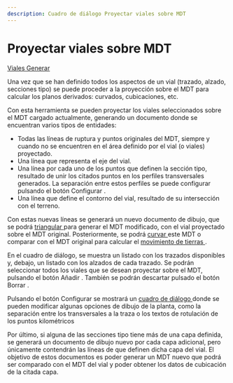```yaml
---
description: Cuadro de diálogo Proyectar viales sobre MDT
---
```


# Proyectar viales sobre MDT

[Viales Generar](../../fichas-de-herramientas/ficha-de-herramientas-viales/viales-generar.md)

Una vez que se han definido todos los aspectos de un vial \(trazado, alzado, secciones tipo\) se puede proceder a la proyección sobre el MDT para calcular los planos derivados: curvados, cubicaciones, etc.

Con esta herramienta se pueden proyectar los viales seleccionados sobre el MDT cargado actualmente, generando un documento donde se encuentran varios tipos de entidades:

* Todas las líneas de ruptura y puntos originales del MDT, siempre y cuando no se encuentren en el área definido por el vial \(o viales\) proyectado.
* Una línea que representa el eje del vial.
* Una línea por cada uno de los puntos que definen la sección tipo, resultado de unir los citados puntos en los perfiles transversales generados. La separación entre estos perfiles se puede configurar pulsando el botón Configurar .
* Una línea que define el contorno del vial, resultado de su intersección con el terreno.

Con estas nuevas líneas se generará un nuevo documento de dibujo, que se podrá [triangular ](../../como.../como-triangulacion.md)para generar el MDT modificado, con el vial proyectado sobre el MDT original. Posteriormente, se podrá [curvar ](../../como.../como-curvado.md)este MDT o comparar con el MDT original para calcular el [movimiento de tierras ](../../como.../como-cubicacion.md).

En el cuadro de diálogo, se muestra un listado con los trazados disponibles y, debajo, un listado con los alzados de cada trazado. Se podrán seleccionar todos los viales que se desean proyectar sobre el MDT, pulsando el botón Añadir . También se podrán descartar pulsado el botón Borrar .

Pulsando el botón Configurar se mostrará un [cuadro de diálogo ](configuracion-de-la-planta.md)donde se pueden modificar algunas opciones de dibujo de la planta, como la separación entre los transversales a la traza o los textos de rotulación de los puntos kilométricos

Por último, si alguna de las secciones tipo tiene más de una capa definida, se generará un documento de dibujo nuevo por cada capa adicional, pero únicamente contendrán las líneas de que definen dicha capa del vial. El objetivo de estos documentos es poder generar un MDT nuevo que podrá ser comparado con el MDT del vial y poder obtener los datos de cubicación de la citada capa.

